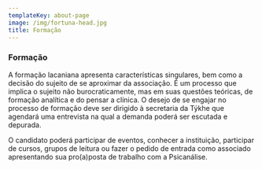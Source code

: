 ```yaml
---
templateKey: about-page
image: /img/fortuna-head.jpg
title: Formação
---
```


### Formação

A formação lacaniana apresenta características singulares, bem como a decisão do sujeito de se aproximar da associação. É um processo que implica o sujeito não burocraticamente, mas em suas questões teóricas, de formação analítica e do pensar a clínica.
O desejo de se engajar no processo de formação deve ser dirigido à secretaria da Týkhe que agendará uma entrevista na qual a demanda poderá ser escutada e depurada.

O candidato poderá participar de eventos, conhecer a instituição, participar de cursos, grupos de leitura ou fazer o pedido de entrada como associado apresentando sua pro(a)posta de trabalho com a Psicanálise.
